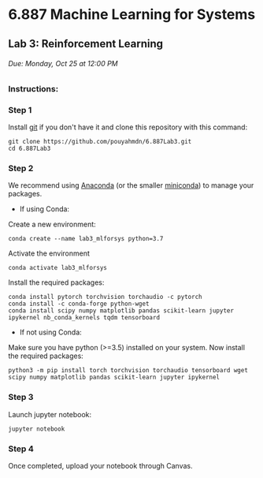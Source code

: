 # 6.887 Machine Learning for Systems
## Lab 3: Reinforcement Learning

###### Due: Monday, Oct 25 at 12:00 PM

### Instructions:

### Step 1

Install [git](https://git-scm.com/book/en/v2/Getting-Started-Installing-Git) if you don't have it and clone this repository with this command:
```
git clone https://github.com/pouyahmdn/6.887Lab3.git
cd 6.887Lab3
```

### Step 2

We recommend using [Anaconda](https://docs.anaconda.com/anaconda/install/index.html) (or the smaller [miniconda](https://docs.conda.io/en/latest/miniconda.html)) to manage your packages.
* If using Conda:

Create a new environment:
```
conda create --name lab3_mlforsys python=3.7
```
Activate the environment
```
conda activate lab3_mlforsys
```
Install the required packages:
```
conda install pytorch torchvision torchaudio -c pytorch
conda install -c conda-forge python-wget
conda install scipy numpy matplotlib pandas scikit-learn jupyter ipykernel nb_conda_kernels tqdm tensorboard
```
* If not using Conda:

Make sure you have python (>=3.5) installed on your system. Now install the required packages:
```
python3 -m pip install torch torchvision torchaudio tensorboard wget scipy numpy matplotlib pandas scikit-learn jupyter ipykernel
```

### Step 3
Launch jupyter notebook:
```
jupyter notebook
```

### Step 4
Once completed, upload your notebook through Canvas.
